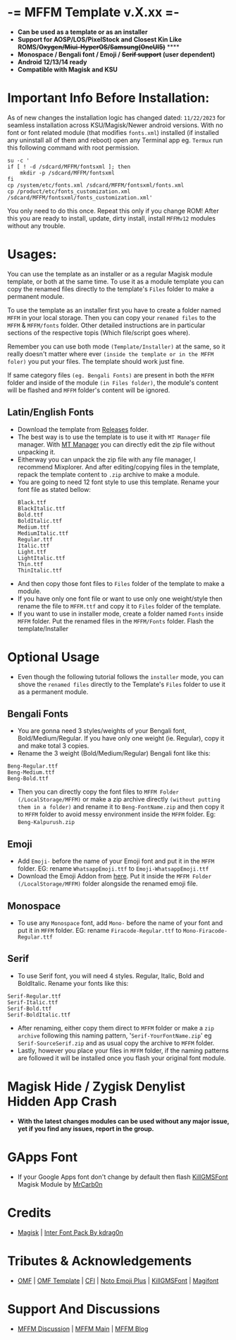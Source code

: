 # -= MFFM Template v.X.xx =-
- **Can be used as a template or as an installer**
- **Support for AOSP/LOS/PixelStock and Closest Kin Like ROMS/~~Oxygen/Miui-HyperOS/Samsung(OneUI5)~~** ****
- **Monospace / Bengali font / Emoji / ~~Serif support~~ (user dependent)**
- **Android 12/13/14 ready**
- **Compatible with Magisk and KSU**

# Important Info Before Installation:
As of new changes the installation logic has changed dated: `11/22/2023` for seamless installation across KSU/Magisk/Newer android versions. With no font or font related module (that modifies `fonts.xml`) installed (if installed any uninstall all of them and reboot) open any Terminal app eg. `Termux` run this following command with root permission. 
```
su -c '
if [ ! -d /sdcard/MFFM/fontsxml ]; then
    mkdir -p /sdcard/MFFM/fontsxml
fi
cp /system/etc/fonts.xml /sdcard/MFFM/fontsxml/fonts.xml
cp /product/etc/fonts_customization.xml /sdcard/MFFM/fontsxml/fonts_customization.xml'
```
You only need to do this once. Repeat this only if you change ROM! After this you are ready to install, update, dirty install, install `MFFMv12` modules without any trouble. 

# Usages:
You can use the template as an installer or as a regular Magisk module template, or both at the same time. 
To use it as a module template you can copy the renamed files directly to the template's `Files` folder to make a permanent module.

To use the template as an installer first you have to create a folder named `MFFM` in your local storage. Then you can copy your `renamed files` to the `MFFM` & `MFFM/fonts` folder. Other detailed instructions are in particular sections of the respective topis (Which file/script goes where).

Remember you can use both mode `(Template/Installer)` at the same, so it really doesn't matter where ever `(inside the template or in the MFFM foler)` you put your files. The template should work just fine.

If same category files `(eg. Bengali Fonts)` are present in both the `MFFM` folder and inside of the module `(in Files folder)`, the module's content will be flashed and `MFFM` folder's content will be ignored. 

## Latin/English Fonts
- Download the template from [Releases](https://github.com/mistu2020/mffm_v11_public/tree/main/Releases) folder.
- The best way is to use the template is to use it with `MT Manager` file manager.  With [MT Manager](https://m.apkpure.com/mt-manager/bin.mt.plus) you can directly edit the zip file without unpacking it.
- Eitherway you can unpack the zip file with any file manager, I recommend Mixplorer. And after editing/copying files in the template, repack the template content to `.zip` archive to make a module.
- You are going to need 12 font style to use this template. Rename your font file as stated bellow:
    ```
    Black.ttf
    BlackItalic.ttf
    Bold.ttf
    BoldItalic.ttf
    Medium.ttf
    MediumItalic.ttf
    Regular.ttf
    Italic.ttf
    Light.ttf
    LightItalic.ttf
    Thin.ttf
    ThinItalic.ttf
    ```
- And then copy those font files to `Files` folder of the template to make a module. 
- If you have only one font file or want to use only one weight/style then rename the file to `MFFM.ttf` and copy it to `Files` folder of the template.
- If you want to use in installer mode, create a folder named `Fonts` inside `MFFM` folder. Put the renamed files in the `MFFM/Fonts` folder. Flash the template/Installer

# Optional Usage
- Even though the following tutorial follows the `installer` mode, you can shove the `renamed files` directly to the Template's `Files` folder to use it as a permanent module.

## Bengali Fonts
 - You are gonna need 3 styles/weights of your Bengali font, Bold/Medium/Regular. If you have only one weight (ie. Regular), copy it and make total 3 copies.
 - Rename the 3 weight (Bold/Medium/Regular) Bengali font like this:
```
Beng-Regular.ttf  
Beng-Medium.ttf  
Beng-Bold.ttf
 ```
- Then you can directly copy the font files to `MFFM Folder (/LocalStorage/MFFM)` or make a zip archive directly `(without putting them in a folder)` and rename it to `Beng-FontName.zip` and then copy it to `MFFM` folder to avoid messy environment inside the `MFFM` folder. Eg: `Beng-Kalpurush.zip`
 
## Emoji
 - Add `Emoji-` before the name of your Emoji font and put it in the `MFFM` folder. EG: rename `WhatsappEmoji.ttf`  to `Emoji-WhatsappEmoji.ttf`
 - Download the Emoji Addon from [here](https://t.me/MFFMDisc/69690/78845). Put it inside the `MFFM Folder (/LocalStorage/MFFM)` folder alongside the renamed emoji file.
## Monospace
-  To use any `Monospace` font, add  `Mono-` before the name of your font and put it in `MFFM` folder.  EG: rename `Firacode-Regular.ttf` to `Mono-Firacode-Regular.ttf`
## Serif
- To use Serif font, you will need 4 styles. Regular, Italic, Bold and BoldItalic. Rename your fonts like this:
```
Serif-Regular.ttf
Serif-Italic.ttf
Serif-Bold.ttf
Serif-BoldItalic.ttf
```
- After renaming, either copy them direct to `MFFM` folder or make a `zip archive` following this naming pattern, '`Serif-YourFontName.zip`' eg `Serif-SourceSerif.zip` and as usual copy the archive to `MFFM` folder.
- Lastly, however you place your files in `MFFM` folder, if the naming patterns are followed it will be installed once you flash your original font module. 
# Magisk Hide / Zygisk Denylist Hidden App Crash
- **With the latest changes modules can be used without any major issue, yet if you find any issues, report in the group.**

# GApps Font
- If your Google Apps font don't change by default then flash [KillGMSFont](https://github.com/MrCarb0n/killgmsfont) Magisk Module by [MrCarb0n](https://github.com/MrCarb0n/)

# Credits
- [Magisk](https://github.com/topjohnwu/Magisk) | [Inter Font Pack By kdrag0n](https://github.com/kdrag0n/inter-font-pack)
# Tributes & Acknowledgements
- [OMF](https://gitlab.com/nongthaihoang/oh_my_font) | [OMF Template](https://gitlab.com/nongthaihoang/omftemplate) | [CFI](https://github.com/nongthaihoang/custom_font_installer) | [Noto Emoji Plus](https://gitlab.com/MrCarb0n/NotoEmojiPlus_OMF) | [KillGMSFont](https://github.com/MrCarb0n/killgmsfont) | [Magifont](https://t.me/Magifonts_Support)
# Support And Discussions
- [MFFM Discussion](https://t.me/MFFMDisc) | [MFFM Main](https://t.me/MFFMMain) | [MFFM Blog](https://t.me/mffmex)
